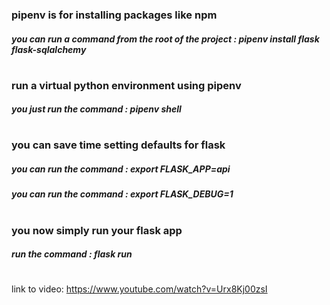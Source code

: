 ### pipenv is for installing packages like npm

##### you can run a command from the root of the project : pipenv install flask flask-sqlalchemy
#
### run a virtual python environment using pipenv

##### you just run the command : pipenv shell
#
### you can save time setting defaults for flask

##### you can run the command : export FLASK_APP=api

##### you can run the command : export FLASK_DEBUG=1
#
### you now simply run your flask app

##### run the command : flask run
#
link to video:
https://www.youtube.com/watch?v=Urx8Kj00zsI
